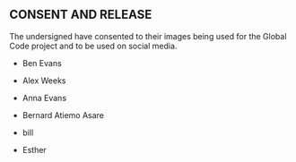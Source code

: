 ## CONSENT AND RELEASE

The undersigned have consented to their images being used for the Global Code project
and to be used on social media.

* Ben Evans

* Alex Weeks

* Anna Evans

* Bernard Atiemo Asare

* bill

* Esther

